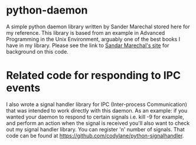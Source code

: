 python-daemon
=============

A simple python daemon library written by Sander Marechal stored here for my reference.  This library is based from an example in Advanced Programming in the Unix Environment, arguably one of the best books I have in my library.  Please see the link to [Sandar Marechal's site](http://www.jejik.com/articles/2007/02/a_simple_unix_linux_daemon_in_python/) for background on this code.

Related code for responding to IPC events
=========================================
I also wrote a signal handler library for IPC (Inter-process Communication) that was intended to work directly with this daemon.  As an example: if you wanted your daemon to respond to certain signals i.e. kill -9 for example, and perform an action when the signal is received you'll also want to check out my signal handler library.  You can register 'n' number of signals.   That code can be found at https://github.com/codylane/python-signalhandler.


